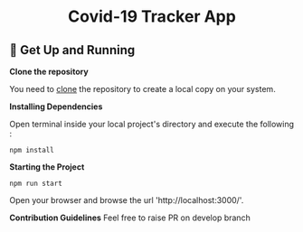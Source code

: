 
<h1 align="center">
  Covid-19 Tracker App
</h1>

## 🚀 Get Up and Running

**Clone the repository**

You need to [clone](https://help.github.com/en/github/creating-cloning-and-archiving-repositories/cloning-a-repository) the repository to create a local copy on your system.

**Installing Dependencies**

Open terminal inside your local project's directory and execute the following :
```
npm install
```

**Starting the Project**

```
npm run start
```
Open your browser and browse the url 'http://localhost:3000/'.

**Contribution Guidelines**
Feel free to raise PR on develop branch
